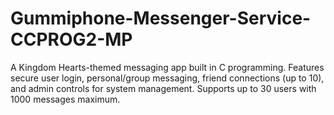 # Gummiphone-Messenger-Service-CCPROG2-MP
A Kingdom Hearts-themed messaging app built in C programming. Features secure user login, personal/group messaging, friend connections (up to 10), and admin controls for system management. Supports up to 30 users with 1000 messages maximum.
